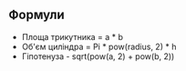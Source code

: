 ## Формули

- Площа трикутника = a \* b
- Об'єм циліндра = Pi \* pow(radius, 2) \* h
- Гіпотенуза - sqrt(pow(a, 2) + pow(b, 2))
